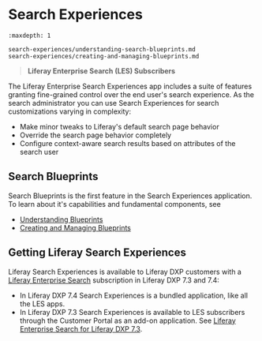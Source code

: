 # Search Experiences

```{toctree}
:maxdepth: 1

search-experiences/understanding-search-blueprints.md
search-experiences/creating-and-managing-blueprints.md
```

> **Liferay Enterprise Search (LES) Subscribers**

The Liferay Enterprise Search Experiences app includes a suite of features granting fine-grained control over the end user's search experience. As the search administrator you can use Search Experiences for search customizations varying in complexity:

- Make minor tweaks to Liferay's default search page behavior
- Override the search page behavior completely
- Configure context-aware search results based on attributes of the search user

## Search Blueprints

Search Blueprints is the first feature in the Search Experiences application. To learn about it's capabilities and fundamental components, see

- [Understanding Blueprints](search-experiences/understanding-search-blueprints.md)
- [Creating and Managing Blueprints](search-experiences/creating-and-managing-blueprints.md)

## Getting Liferay Search Experiences

Liferay Search Experiences is available to Liferay DXP customers with a [Liferay Enterprise Search](../liferay-enterprise-search.md) subscription in Liferay DXP 7.3 and 7.4:

* In Liferay DXP 7.4 Search Experiences is a bundled application, like all the LES apps.
    <!-- starting with DXP 7.4 UpdateX. (X to be specified). There will also be a Feature Flag to enable the feature. (https://issues.liferay.com/browse/LPS-142956) -->
* In Liferay DXP 7.3 Search Experiences is available to LES subscribers through the Customer Portal as an add-on application. See [Liferay Enterprise Search for Liferay DXP 7.3](https://customer.liferay.com/downloads/-/download/liferay-enterprise-search-for-liferay-dxp-7-3).
